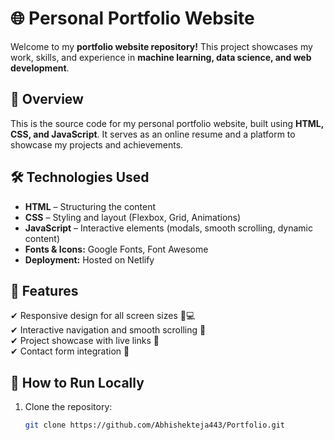 # 🌐 Personal Portfolio Website  

Welcome to my **portfolio website repository!** This project showcases my work, skills, and experience in **machine learning, data science, and web development**.  

## 📌 Overview  
This is the source code for my personal portfolio website, built using **HTML, CSS, and JavaScript**. It serves as an online resume and a platform to showcase my projects and achievements.  

## 🛠 Technologies Used  
- **HTML** – Structuring the content  
- **CSS** – Styling and layout (Flexbox, Grid, Animations)  
- **JavaScript** – Interactive elements (modals, smooth scrolling, dynamic content)  
- **Fonts & Icons:** Google Fonts, Font Awesome  
- **Deployment:** Hosted on Netlify 

## 🚀 Features  
✔ Responsive design for all screen sizes 📱💻  
✔ Interactive navigation and smooth scrolling 🎨  
✔ Project showcase with live links 🔗  
✔ Contact form integration 📩  

## 📂 How to Run Locally  
1. Clone the repository:  
   ```bash
   git clone https://github.com/Abhishekteja443/Portfolio.git
